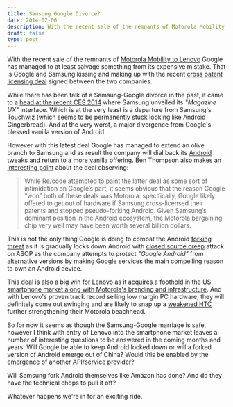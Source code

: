 ```yaml
---
title: Samsung Google Divorce?
date: 2014-02-06
description: With the recent sale of the remnants of Motorola Mobility to Lenovo Google has managed to at least salvage something from its expensive mistake. That is Google and Samsung kissing and making up with the recent cross patent licensing deal signed between the two companies.
draft: false
type: post
---
```


With the recent sale of the remnants of [Motorola Mobility to Lenovo](http://investor.google.com/releases/2014/0129.html "Lenovo to Acquire Motorola Mobility from Google") Google has managed to at least salvage something from its expensive mistake. That is Google and Samsung kissing and making up with the recent [cross patent licensing deal](http://www.bbc.co.uk/news/business-25908364 "Google and Samsung sign global patent deal") signed between the two companies.

While there has been talk of a Samsung-Google divorce in the past, it came to a [head at the recent CES 2014](http://www.digitaltrends.com/mobile/samsungs-secret-mission-cut-google-galaxy/ "Samsung’s secret mission to cut Google out of its Galaxy") where Samsung unveiled its *"Magazine UX"* interface. Which is at the very least is a departure from Samsung's [Touchwiz](http://en.wikipedia.org/wiki/Touchwiz "Touchwiz") (which seems to be permanently stuck looking like Android Gingerbread). And at the very worst, a major divergence from Google's blessed vanilla version of Android

However with this latest deal Google has managed to extend an olive branch to Samsung and as result the company will dial back its [Android tweaks and return to a more vanilla offering](http://recode.net/2014/01/29/after-google-pressure-samsung-will-dial-back-android-tweaks-homegrown-apps/ "After Google Pressure, Samsung Will Dial Back Android Tweaks, Homegrown Apps"). Ben Thompson also makes an [interesting point](http://stratechery.com/2014/googles-tasty-lemonade/ "Google’s Tasty Lemonade") about the deal observing:

> While Re/code attempted to paint the latter deal as some sort of intimidation on Google’s part, it seems obvious that the reason Google “won” both of these deals was Motorola: specifically, Google likely offered to get out of hardware if Samsung cross-licensed their patents and stopped pseudo-forking Android. Given Samsung’s dominant position in the Android ecosystem, the Motorola bargaining chip very well may have been worth several billion dollars.

This is not the only thing Google is doing to combat the Android [forking threat](https://www.abiresearch.com/press/q4-2013-smartphone-os-results-is-google-losing-con "Q4 2013 Smartphone OS Results: Is Google Losing Control of the Android Ecosystem?") as it is gradually locks down Android with [closed source creep](http://arstechnica.com/gadgets/2013/10/googles-iron-grip-on-android-controlling-open-source-by-any-means-necessary/ "Google’s iron grip on Android: Controlling open source by any means necessary") attack on ASOP as the company attempts to protect *"Google Android"* from alternative versions by making Google services the main compelling reason to own an Android device.

This deal is also a big win for Lenovo as it acquires a foothold in the [US smartphone market along with Motorola's branding and infrastructure](http://wallstanalyst.com/research-desk/hot-w/1102-drunken-marriage-ends-in-quick-divorce-peeks-into-google-s-plan-for-the-future "Drunken Marriage Ends in Quick Divorce; Peeks into Google’s plan for the future"). And with Lenovo's proven track record selling low margin PC hardware, they will definitely come out swinging and are likely to snap up a [weakened HTC](http://www.bloomberg.com/news/2013-04-08/htc-posts-record-low-profit-after-latest-smartphone-delayed.html "HTC Posts Record-Low Profit After Latest Smartphone Delayed") further strengthening their Motorola beachhead.

So for now it seems as though the Samsung-Google marriage is safe, however I think with entry of Lenovo into the smartphone market leaves a number of interesting questions to be answered in the coming months and years. Will Google be able to keep Android locked down or will a forked version of Android emerge out of China? Would this be enabled by the emergence of another API/service provider?

Will Samsung fork Android themselves like Amazon has done? And do they have the technical chops to pull it off?

Whatever happens we're in for an exciting ride.
